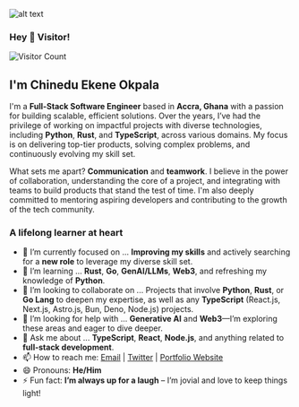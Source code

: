 ![alt text](https://avatars.githubusercontent.com/u/36667083?v=4 "Banner Image")

### Hey 👋 Visitor!  
![Visitor Count](https://profile-counter.glitch.me/allstackdev1/count.svg)

## I'm Chinedu Ekene Okpala

I'm a **Full-Stack Software Engineer** based in **Accra, Ghana** with a passion for building scalable, efficient solutions. Over the years, I’ve had the privilege of working on impactful projects with diverse technologies, including **Python**, **Rust**, and **TypeScript**, across various domains. My focus is on delivering top-tier products, solving complex problems, and continuously evolving my skill set.

What sets me apart? **Communication** and **teamwork**. I believe in the power of collaboration, understanding the core of a project, and integrating with teams to build products that stand the test of time. I'm also deeply committed to mentoring aspiring developers and contributing to the growth of the tech community.

### A lifelong learner at heart

- 🔭 I’m currently focused on ... **Improving my skills** and actively searching for a **new role** to leverage my diverse skill set.
- 🌱 I’m learning ... **Rust**, **Go**, **GenAI/LLMs**, **Web3**, and refreshing my knowledge of **Python**.
- 👯 I’m looking to collaborate on ... Projects that involve **Python**, **Rust**, or **Go Lang** to deepen my expertise, as well as any **TypeScript** (React.js, Next.js, Astro.js, Bun, Deno, Node.js) projects.
- 🤔 I’m looking for help with ... **Generative AI** and **Web3**—I’m exploring these areas and eager to dive deeper.
- 💬 Ask me about ... **TypeScript**, **React**, **Node.js**, and anything related to **full-stack development**.
- 📫 How to reach me: [Email](mailto:allstackdev@gmail.com) | [Twitter](https://twitter.com/allstackdev) | [Portfolio Website](https://allstackdev.netlify.app)
- 😄 Pronouns: **He/Him**
- ⚡ Fun fact: **I’m always up for a laugh** – I’m jovial and love to keep things light!

